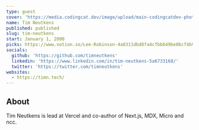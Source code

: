 ```yaml
---
type: guest
cover: 'https://media.codingcat.dev/image/upload/main-codingcatdev-photo/podcast-guest/timneutkens'
name: Tim Neutkens
published: published
slug: tim-neutkens
start: January 1, 2000
picks: https://www.notion.so/Lee-Robinson-4a0311dbd8fa4cfbb649be86cf4b908f
socials:
  github: 'https://github.com/timneutkens'
  linkedin: 'https://www.linkedin.com/in/tim-neutkens-5a6733168/'
  twitter: 'https://twitter.com/timneutkens'
websites:
  - https://timn.tech/
---
```


## About

Tim Neutkens is lead at Vercel and co-author of Next.js, MDX, Micro and ncc.
